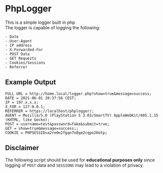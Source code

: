 # PhpLogger
This is a simple logger built in php<br>
The logger is capable of logging the following:
```
- Date
- User-Agent
- IP address
- X-Forwarded-For
- POST Data
- GET Requests
- Cookies/Sessions
- Referrer

```
## Example Output
```
FULL URL = http://home.local/logger.php?show=true&message=success;
DATE = 2021-06-01 20:37:56 CEST;
IP = 197.x.x.x;
X_FOR = 127.0.0.1;
REFERRER = https://localhost/phplogger/;
AGENT = Mozilla/5.0 (PlayStation 5 3.03/SmartTV) AppleWebKit/605.1.15 (KHTML, like Gecko);
POST = username=test&password=fake&submit=true;
GET = show=true&message=success;;
COOKIE = PHPSESSID=a2re0o2fgqn7n8qe2cqpo20otp;

```

## Disclaimer
The following script should be used for **educational purposes only** since logging of `POST` data and `SESSIONS`  may lead to a violation of privacy.
